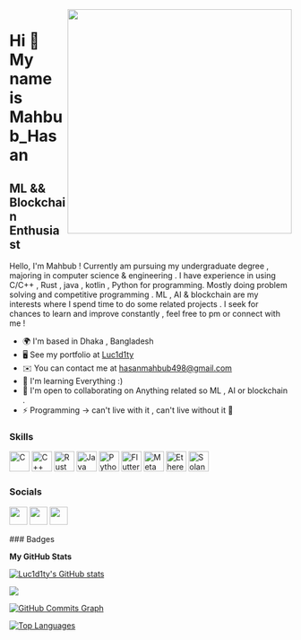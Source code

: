 <img align="right" src="https://cdn.dribbble.com/users/189524/screenshots/1953501/01-aces_v2.gif" width="400">

Hi 👋 My name is Mahbub\_Hasan
==============================

ML && Blockchain Enthusiast
---------------------------

Hello, I'm Mahbub ! Currently am pursuing my undergraduate degree , majoring in computer science & engineering . I have experience in using C/C++ , Rust , java , kotlin , Python for programming. Mostly doing problem solving and competitive programming . ML , AI & blockchain are my interests where I spend time to do some related projects . I seek for chances to learn and improve constantly , feel free to pm or connect with me !

* 🌍  I'm based in Dhaka , Bangladesh
* 🖥️  See my portfolio at [Luc1d1ty](http://luc1d.ml)
* ✉️  You can contact me at [hasanmahbub498@gmail.com](mailto:hasanmahbub498@gmail.com)
* 🧠  I'm learning Everything :)
* 🤝  I'm open to collaborating on Anything related so ML , AI or blockchain .
* ⚡  Programming -> can't live with it , can't live without it 🤦

### Skills

<p align="left">
<a href="https://docs.microsoft.com/en-us/cpp/?view=msvc-170" target="_blank" rel="noreferrer"><img src="https://raw.githubusercontent.com/danielcranney/readme-generator/main/public/icons/skills/c-colored.svg" width="36" height="36" alt="C" /></a>
<a href="https://docs.microsoft.com/en-us/cpp/?view=msvc-170" target="_blank" rel="noreferrer"><img src="https://raw.githubusercontent.com/danielcranney/readme-generator/main/public/icons/skills/cplusplus-colored.svg" width="36" height="36" alt="C++" /></a>
<a href="https://www.rust-lang.org/" target="_blank" rel="noreferrer"><img src="https://raw.githubusercontent.com/danielcranney/readme-generator/main/public/icons/skills/rust-colored.svg" width="36" height="36" alt="Rust" /></a>
<a href="https://www.oracle.com/java/" target="_blank" rel="noreferrer"><img src="https://raw.githubusercontent.com/danielcranney/readme-generator/main/public/icons/skills/java-colored.svg" width="36" height="36" alt="Java" /></a>
<a href="https://www.python.org/" target="_blank" rel="noreferrer"><img src="https://raw.githubusercontent.com/danielcranney/readme-generator/main/public/icons/skills/python-colored.svg" width="36" height="36" alt="Python" /></a>
<a href="https://flutter.dev/" target="_blank" rel="noreferrer"><img src="https://raw.githubusercontent.com/danielcranney/readme-generator/main/public/icons/skills/flutter-colored.svg" width="36" height="36" alt="Flutter" /></a>
<a href="https://metamask.io/" target="_blank" rel="noreferrer"><img src="https://raw.githubusercontent.com/danielcranney/readme-generator/main/public/icons/skills/metamask-colored.svg" width="36" height="36" alt="MetaMask" /></a>
<a href="https://ethereum.org/en/" target="_blank" rel="noreferrer"><img src="https://raw.githubusercontent.com/danielcranney/readme-generator/main/public/icons/skills/ethereum-colored.svg" width="36" height="36" alt="Ethereum" /></a>
<a href="https://solana.com/" target="_blank" rel="noreferrer"><img src="https://raw.githubusercontent.com/danielcranney/readme-generator/main/public/icons/skills/solana-colored.svg" width="36" height="36" alt="Solana" /></a>
</p>

### Socials

<p align="left"> <a href="https://discord.com/users/Luc1d#2306" target="_blank" rel="noreferrer"><img src="https://raw.githubusercontent.com/danielcranney/readme-generator/main/public/icons/socials/discord.svg" width="32" height="32" /></a> <a href="https://www.github.com/Luc1d1ty" target="_blank" rel="noreferrer"><img src="https://raw.githubusercontent.com/danielcranney/readme-generator/main/public/icons/socials/github.svg" width="32" height="32" /></a> <a href="https://www.linkedin.com/in/mahsn" target="_blank" rel="noreferrer"><img src="https://raw.githubusercontent.com/danielcranney/readme-generator/main/public/icons/socials/linkedin.svg" width="32" height="32" /></a></p>
### Badges

<b>My GitHub Stats</b>

<a href="http://www.github.com/Luc1d1ty"><img src="https://github-readme-stats.vercel.app/api?username=Luc1d1ty&show_icons=true&hide=&count_private=true&title_color=14b8a6&text_color=ec4899&icon_color=facc15&bg_color=0f172a&hide_border=true&show_icons=true" alt="Luc1d1ty's GitHub stats" /></a>

<a href="http://www.github.com/Luc1d1ty"><img src="https://github-readme-streak-stats.herokuapp.com/?user=Luc1d1ty&stroke=ec4899&background=0f172a&ring=14b8a6&fire=14b8a6&currStreakNum=ec4899&currStreakLabel=14b8a6&sideNums=ec4899&sideLabels=ec4899&dates=ec4899&hide_border=true" /></a>

<a href="http://www.github.com/Luc1d1ty"><img src="https://activity-graph.herokuapp.com/graph?username=Luc1d1ty&bg_color=0f172a&color=ec4899&line=facc15&point=ec4899&area_color=0f172a&area=true&hide_border=true&custom_title=GitHub%20Commits%20Graph" alt="GitHub Commits Graph" /></a>

<a href="https://github.com/Luc1d1ty" align="left"><img src="https://github-readme-stats.vercel.app/api/top-langs/?username=Luc1d1ty&langs_count=10&title_color=14b8a6&text_color=ec4899&icon_color=facc15&bg_color=0f172a&hide_border=true&locale=en&custom_title=Top%20%Languages" alt="Top Languages" /></a>
